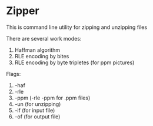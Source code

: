 # Zipper

This is command line utility for zipping and unzipping files

There are several work modes:
1) Haffman algorithm
2) RLE encoding by bites
3) RLE encoding by byte tripletes (for ppm pictures)
 
Flags:
1) -haf
2) -rle
3) -ppm (-rle -ppm for .ppm files)
4) -un (for unzipping)
5) -if (for input file)
6) -of (for output file)
